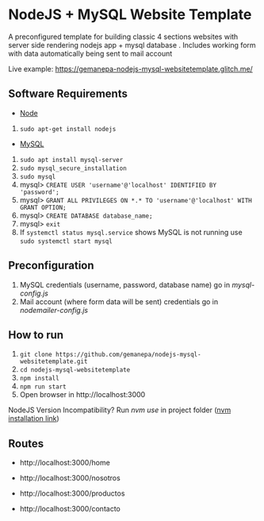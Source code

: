 # NodeJS + MySQL Website Template
A preconfigured template for building classic 4 sections websites with server side rendering nodejs app + mysql database . Includes working form with data automatically being sent to mail account

Live example: https://gemanepa-nodejs-mysql-websitetemplate.glitch.me/


## Software Requirements
-  [Node](https://nodejs.org/es/download/)
1.  `sudo apt-get install nodejs`


-  [MySQL](https://dev.mysql.com/downloads/installer/)
1.  `sudo apt install mysql-server`
2.  `sudo mysql_secure_installation`
3.  `sudo mysql`
4. mysql> `CREATE USER 'username'@'localhost' IDENTIFIED BY 'password';`
5. mysql> `GRANT ALL PRIVILEGES ON *.* TO 'username'@'localhost' WITH GRANT OPTION;`
6. mysql> `CREATE DATABASE database_name;`
7. mysql> `exit`
8. If `systemctl status mysql.service` shows MySQL is not running use `sudo systemctl start mysql`

## Preconfiguration
1. MySQL credentials (username, password, database name) go in *mysql-config.js*
2. Mail account (where form data will be sent) credentials go in *nodemailer-config.js*

## How to run
1.  `git clone https://github.com/gemanepa/nodejs-mysql-websitetemplate.git`
2.  `cd nodejs-mysql-websitetemplate`
3.  `npm install`
4.  `npm run start`
5. Open browser in http://localhost:3000

NodeJS Version Incompatibility? Run *nvm use* in project folder ([nvm installation link](https://github.com/nvm-sh/nvm))

## Routes
- http://localhost:3000/home

- http://localhost:3000/nosotros

- http://localhost:3000/productos

- http://localhost:3000/contacto